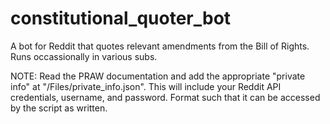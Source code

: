 # constitutional_quoter_bot

A bot for Reddit that quotes relevant amendments from the Bill of Rights. 
Runs occassionally in various subs.

NOTE: Read the PRAW documentation and add the appropriate "private info" at
"/Files/private_info.json". This will include your Reddit API credentials,
username, and password. Format such that it can be accessed by the script 
as written.
